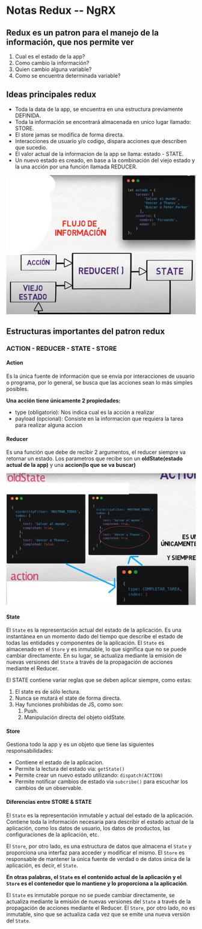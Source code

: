 # Notas Redux -- NgRX

## Redux es un patron para el manejo de la información, que nos permite ver

 1. Cual es el estado de la app?
 2. Como cambio la información?
 3. Quien cambio alguna variable?
 4. Como se encuentra determinada variable?

## Ideas principales redux

- Toda la data de la app, se encuentra en una estructura previamente DEFINIDA.
- Toda la información se encontrará almacenada en unico lugar llamado: STORE.
- El store jamas se modifica de forma directa.
- Interacciones de usuario y/o codigo, dispara acciones que describen que sucedio.
- El valor actual de la informacion de la app se llama: estado - STATE.
- Un nuevo estado es creado, en base a la combinación del viejo estado y la una acción por
  una función llamada REDUCER.

![./img1.PNG](img1.PNG)

## Estructuras importantes del patron redux

### ACTION - REDUCER - STATE - STORE

#### Action

Es la única fuente de información que se envía por interacciones de usuario o programa, por lo general, se busca que las acciones sean lo más simples posibles.

**Una acción tiene únicamente 2 propiedades:**

- type (obligatorio): Nos indica cual es la acción a realizar
- payload (opcional): Consiste en la informacion que requiera la tarea para realizar alguna accion

#### Reducer

Es una función que debe de recibir 2 argumentos, el reducer siempre va retornar un estado.
Los parametros que recibe son un **oldState(estado actual de la app)** y una **accion(lo que se va  buscar)**

![./img2.PNG](img2.PNG)

#### State

El `State` es la representación actual del estado de la aplicación. Es una instantánea en un momento dado del tiempo que describe el estado de todas las entidades y componentes de la aplicación. El `State` es almacenado en el `Store` y es inmutable, lo que significa que no se puede cambiar directamente. En su lugar, se actualiza mediante la emisión de nuevas versiones del `State` a través de la propagación de acciones mediante el Reducer.

El STATE contiene variar reglas que se deben aplicar siempre, como estas:

1. El state es de sólo lectura.
2. Nunca se mutará el state de forma directa.
3. Hay funciones prohíbidas de JS, como son:
   1. Push.
   2. Manipulación directa del objeto oldState.

#### Store

Gestiona todo la app y es un objeto que tiene las siguientes responsabilidades:

- Contiene el estado de la aplicacion.
- Permite la lectura del estado via: `getState()`
- Permite crear un nuevo estado utilizando: `dispatch(ACTION)`
- Permite notificar cambios de estado via `subcribe()` para escuchar los cambios de un observable.

#### Diferencias entre STORE & STATE

El `State` es la representación inmutable y actual del estado de la aplicación. Contiene toda la información necesaria para describir el estado actual de la aplicación, como los datos de usuario, los datos de productos, las configuraciones de la aplicación, etc.

El `Store`, por otro lado, es una estructura de datos que almacena el `State` y proporciona una interfaz para acceder y modificar el mismo. El `Store` es responsable de mantener la única fuente de verdad o de datos única de la aplicación, es decir, el `State`.

**En otras palabras, el `State` es el contenido actual de la aplicación y el `Store` es el contenedor que lo mantiene y lo proporciona a la aplicación**.

El `State` es inmutable porque no se puede cambiar directamente, se actualiza mediante la emisión de nuevas versiones del `State` a través de la propagación de acciones mediante el Reducer. El `Store`, por otro lado, no es inmutable, sino que se actualiza cada vez que se emite una nueva versión del `State`.
